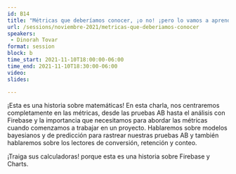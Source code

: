 ```yaml
---
id: B14
title: "Métricas que deberíamos conocer, ¡o no! ¡pero lo vamos a aprender!"
url: /sessions/noviembre-2021/metricas-que-deberiamos-conocer
speakers:
 - Dinorah Tovar
format: session
block: b
time_start: 2021-11-10T18:00:00-06:00
time_end: 2021-11-10T18:30:00-06:00
video:
slides:

---
```


¡Esta es una historia sobre matemáticas!
En esta charla, nos centraremos completamente en las métricas, desde las pruebas AB hasta el análisis con Firebase y la importancia que necesitamos para abordar las métricas cuando comenzamos a trabajar en un proyecto.
Hablaremos sobre modelos bayesianos y de predicción para rastrear nuestras pruebas AB y también hablaremos sobre los lectores de conversión, retención y conteo.

¡Traiga sus calculadoras! porque esta es una historia sobre Firebase y Charts.
